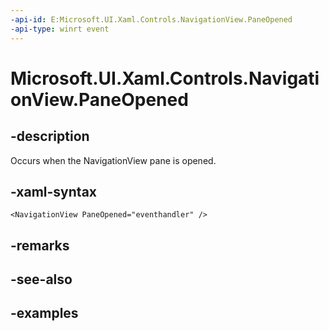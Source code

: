 ```yaml
---
-api-id: E:Microsoft.UI.Xaml.Controls.NavigationView.PaneOpened
-api-type: winrt event
---
```


<!-- Event syntax.
public event TypedEventHandler PaneOpened<NavigationView,  object>
-->

# Microsoft.UI.Xaml.Controls.NavigationView.PaneOpened

## -description

Occurs when the NavigationView pane is opened.

## -xaml-syntax

```xaml
<NavigationView PaneOpened="eventhandler" />
```

## -remarks

## -see-also

## -examples
